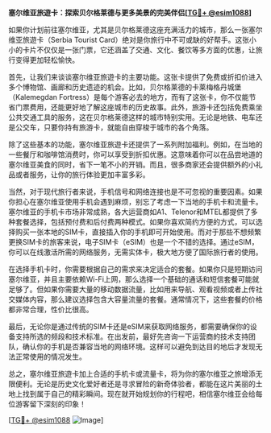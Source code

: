 **塞尔维亚旅遊卡：探索贝尔格莱德与更多美景的完美伴侣[[TG💪+ @esim1088](https://t.me/s/esim1088)]**

如果你计划前往塞尔维亚，尤其是贝尔格莱德这座充满活力的城市，那么一张塞尔维亚旅遊卡（Serbia Tourist Card）绝对是你旅行中不可或缺的好帮手。这张小小的卡片不仅仅是一张门票，它还涵盖了交通、文化、餐饮等多方面的优惠，让旅行变得更加轻松愉快。

首先，让我们来谈谈塞尔维亚旅遊卡的主要功能。这张卡提供了免费或折扣价进入多个博物馆、画廊和历史遗迹的机会。比如，贝尔格莱德的卡莱梅格丹城堡（Kalemegdan Fortress）是每个游客必去的地方，而有了这张卡，你不仅能节省门票费用，还能更好地了解这座城市的历史故事。此外，旅游卡还包括免费乘坐公共交通工具的服务，这在贝尔格莱德这样的城市特别实用。无论是地铁、电车还是公交车，只要你持有旅游卡，就能自由穿梭于城市的各个角落。

除了这些基本的功能，塞尔维亚旅遊卡还提供了一系列附加福利。例如，在当地的一些餐厅和咖啡馆消费时，你可以享受到折扣优惠。这意味着你可以在品尝地道的塞尔维亚美食的同时，省下一笔不小的开销。而且，很多商家还会提供额外的小礼品或者服务，让你的旅行体验更加丰富多彩。

当然，对于现代旅行者来说，手机信号和网络连接也是不可忽视的重要因素。如果你担心在塞尔维亚使用手机会遇到麻烦，别忘了考虑一下当地的手机卡和流量卡。塞尔维亚的手机卡市场非常成熟，各大运营商如A1、Telenor和MTEL都提供了多种套餐选择，包括预付费和后付费两种模式。如果你喜欢简约方便的方式，可以选择购买一张本地的SIM卡，直接插入你的手机即可开始使用。而对于那些不想频繁更换SIM卡的旅客来说，电子SIM卡（eSIM）也是一个不错的选择。通过eSIM，你可以在线激活所需的网络服务，无需实体卡，极大地方便了国际旅行者的使用。

在选择手机卡时，你需要根据自己的需求来决定适合的套餐。如果你只是短期访问塞尔维亚，并且主要依赖Wi-Fi上网，那么选择一个基础的通话和短信套餐可能就足够了。但如果你需要大量的移动数据流量，比如用来导航、观看视频或者上传社交媒体内容，那么建议选择包含大容量流量的套餐。通常情况下，这些套餐的价格都非常合理，性价比很高。

最后，无论你是通过传统的SIM卡还是eSIM来获取网络服务，都需要确保你的设备支持所选的频段和技术标准。在出发前，最好先咨询一下运营商的技术支持团队，确认你的手机是否兼容当地的网络环境。这样可以避免到达目的地后才发现无法正常使用的情况发生。

总之，塞尔维亚旅遊卡加上合适的手机卡或流量卡，将为你的塞尔维亚之旅增添无限便利。无论是历史文化爱好者还是寻求冒险的新奇体验者，都能在这片美丽的土地上找到属于自己的精彩瞬间。现在就开始规划你的行程吧，相信塞尔维亚会给每位游客留下深刻的印象！

[[TG💪+ @esim1088](https://t.me/s/esim1088) ![Image](https://i.postimg.cc/4NQfJmqS/Snipaste-2025-05-13-00-14-12.png)]
